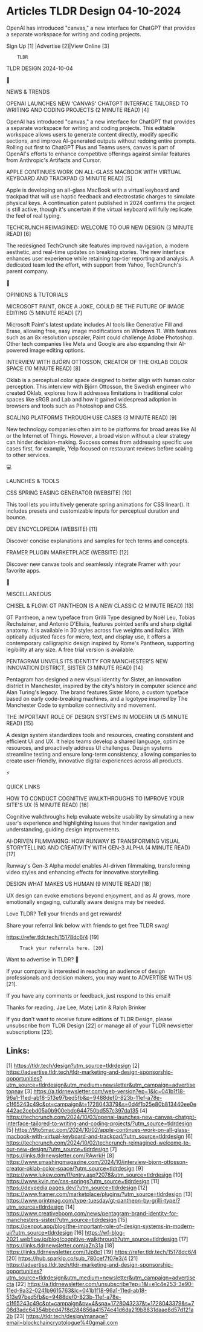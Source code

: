 # Articles TLDR Design 04-10-2024

OpenAI has introduced "canvas," a new interface for ChatGPT that
provides a separate workspace for writing and coding projects.  

 Sign Up [1] |Advertise [2]|View Online [3] 

		TLDR 

TLDR DESIGN 2024-10-04

📱 

NEWS & TRENDS

 OPENAI LAUNCHES NEW ‘CANVAS' CHATGPT INTERFACE TAILORED TO WRITING
AND CODING PROJECTS (2 MINUTE READ) [4] 

 OpenAI has introduced "canvas," a new interface for ChatGPT that
provides a separate workspace for writing and coding projects. This
editable workspace allows users to generate content directly, modify
specific sections, and improve AI-generated outputs without redoing
entire prompts. Rolling out first to ChatGPT Plus and Teams users,
canvas is part of OpenAI's efforts to enhance competitive offerings
against similar features from Anthropic's Artifacts and Cursor. 

 APPLE CONTINUES WORK ON ALL-GLASS MACBOOK WITH VIRTUAL KEYBOARD AND
TRACKPAD (3 MINUTE READ) [5] 

 Apple is developing an all-glass MacBook with a virtual keyboard and
trackpad that will use haptic feedback and electrostatic charges to
simulate physical keys. A continuation patent published in 2024
confirms the project is still active, though it's uncertain if the
virtual keyboard will fully replicate the feel of real typing. 

 TECHCRUNCH REIMAGINED: WELCOME TO OUR NEW DESIGN (3 MINUTE READ) [6] 

 The redesigned TechCrunch site features improved navigation, a modern
aesthetic, and real-time updates on breaking stories. The new
interface enhances user experience while retaining top-tier reporting
and analysis. A dedicated team led the effort, with support from
Yahoo, TechCrunch's parent company. 

🚀 

OPINIONS & TUTORIALS

 MICROSOFT PAINT, ONCE A JOKE, COULD BE THE FUTURE OF IMAGE EDITING (5
MINUTE READ) [7] 

 Microsoft Paint's latest update includes AI tools like Generative
Fill and Erase, allowing free, easy image modifications on Windows 11.
With features such as an 8x resolution upscaler, Paint could challenge
Adobe Photoshop. Other tech companies like Meta and Google are also
expanding their AI-powered image editing options. 

 INTERVIEW WITH BJÖRN OTTOSSON, CREATOR OF THE OKLAB COLOR SPACE (10
MINUTE READ) [8] 

 Oklab is a perceptual color space designed to better align with human
color perception. This interview with Björn Ottosson, the Swedish
engineer who created Oklab, explores how it addresses limitations in
traditional color spaces like sRGB and Lab and how it gained
widespread adoption in browsers and tools such as Photoshop and CSS. 

 SCALING PLATFORMS THROUGH USE CASES (3 MINUTE READ) [9] 

 New technology companies often aim to be platforms for broad areas
like AI or the Internet of Things. However, a broad vision without a
clear strategy can hinder decision-making. Success comes from
addressing specific use cases first, for example, Yelp focused on
restaurant reviews before scaling to other services. 

💻 

LAUNCHES & TOOLS

 CSS SPRING EASING GENERATOR (WEBSITE) [10] 

 This tool lets you intuitively generate spring animations for CSS
linear(). It includes presets and customizable inputs for perceptual
duration and bounce. 

 DEV ENCYCLOPEDIA (WEBSITE) [11] 

 Discover concise explanations and samples for tech terms and
concepts. 

 FRAMER PLUGIN MARKETPLACE (WEBSITE) [12] 

 Discover new canvas tools and seamlessly integrate Framer with your
favorite apps. 

🎁 

MISCELLANEOUS

 CHISEL & FLOW: GT PANTHEON IS A NEW CLASSIC (2 MINUTE READ) [13] 

 GT Pantheon, a new typeface from Grilli Type designed by Noël Leu,
Tobias Rechsteiner, and Antonio D'Elisiis, features pointed serifs and
sharp digital anatomy. It is available in 30 styles across five
weights and italics. With optically adjusted faces for micro, text,
and display use, it offers a contemporary calligraphic design inspired
by Rome's Pantheon, supporting legibility at any size. A free trial
version is available. 

 PENTAGRAM UNVEILS ITS IDENTITY FOR MANCHESTER'S NEW INNOVATION
DISTRICT, SISTER (3 MINUTE READ) [14] 

 Pentagram has designed a new visual identity for Sister, an
innovation district in Manchester, inspired by the city's history in
computer science and Alan Turing's legacy. The brand features Sister
Mono, a custom typeface based on early code-breaking machines, and a
logotype inspired by The Manchester Code to symbolize connectivity and
movement. 

 THE IMPORTANT ROLE OF DESIGN SYSTEMS IN MODERN UI (5 MINUTE READ)
[15] 

 A design system standardizes tools and resources, creating consistent
and efficient UI and UX. It helps teams develop a shared language,
optimize resources, and proactively address UI challenges. Design
systems streamline testing and ensure long-term consistency, allowing
companies to create user-friendly, innovative digital experiences
across all products. 

⚡ 

QUICK LINKS

 HOW TO CONDUCT COGNITIVE WALKTHROUGHS TO IMPROVE YOUR SITE'S UX (5
MINUTE READ) [16] 

 Cognitive walkthroughs help evaluate website usability by simulating
a new user's experience and highlighting issues that hinder navigation
and understanding, guiding design improvements. 

 AI-DRIVEN FILMMAKING: HOW RUNWAY IS TRANSFORMING VISUAL STORYTELLING
AND CREATIVITY WITH GEN-3 ALPHA (4 MINUTE READ) [17] 

 Runway's Gen-3 Alpha model enables AI-driven filmmaking, transforming
video styles and enhancing effects for innovative storytelling. 

 DESIGN WHAT MAKES US HUMAN (9 MINUTE READ) [18] 

 UX design can evoke emotions beyond enjoyment, and as AI grows, more
emotionally engaging, culturally aware designs may be needed. 

Love TLDR? Tell your friends and get rewards!

 Share your referral link below with friends to get free TLDR swag! 

 https://refer.tldr.tech/15178dc6/4 [19] 

		 Track your referrals here. [20] 

Want to advertise in TLDR? 📰

 If your company is interested in reaching an audience of design
professionals and decision makers, you may want to ADVERTISE WITH US
[21]. 

 If you have any comments or feedback, just respond to this email! 

Thanks for reading, 
Jae Lee, Matej Latin & Ralph Brinker 

If you don't want to receive future editions of TLDR Design, please
unsubscribe from TLDR Design [22] or manage all of your TLDR
newsletter subscriptions [23]. 

 

Links:
------
[1] https://tldr.tech/design?utm_source=tldrdesign
[2] https://advertise.tldr.tech/tldr-marketing-and-design-sponsorship-opportunities?utm_source=tldrdesign&utm_medium=newsletter&utm_campaign=advertisetopnav
[3] https://a.tldrnewsletter.com/web-version?ep=1&lc=041b1f18-96a1-11ed-ab18-513e97bed5fb&p=9488def0-823b-11ef-a78e-c1f65243c49c&pt=campaign&t=1728043379&s=0d4f1b25e80b813440ee0e442ac2cebd05a0b900ebdc644750bd557c397da135
[4] https://techcrunch.com/2024/10/03/openai-launches-new-canvas-chatgpt-interface-tailored-to-writing-and-coding-projects/?utm_source=tldrdesign
[5] https://9to5mac.com/2024/10/02/apple-continues-work-on-all-glass-macbook-with-virtual-keyboard-and-trackpad/?utm_source=tldrdesign
[6] https://techcrunch.com/2024/10/02/techcrunch-reimagined-welcome-to-our-new-design/?utm_source=tldrdesign
[7] https://links.tldrnewsletter.com/RAwrkH
[8] https://www.smashingmagazine.com/2024/10/interview-bjorn-ottosson-creator-oklab-color-space/?utm_source=tldrdesign
[9] https://www.lukew.com/ff/entry.asp?2078&utm_source=tldrdesign
[10] https://www.kvin.me/css-springs?utm_source=tldrdesign
[11] https://devpedia.pages.dev/?utm_source=tldrdesign
[12] https://www.framer.com/marketplace/plugins/?utm_source=tldrdesign
[13] https://www.printmag.com/type-tuesday/gt-pantheon-by-grilli-type/?utm_source=tldrdesign
[14] https://www.creativeboom.com/news/pentagram-brand-identity-for-manchesters-sister/?utm_source=tldrdesign
[15] https://penpot.app/blog/the-important-role-of-design-systems-in-modern-ui/?utm_source=tldrdesign
[16] https://wf-blog-2021.webflow.io/blog/cognitive-walkthrough?utm_source=tldrdesign
[17] https://links.tldrnewsletter.com/aZn31a
[18] https://links.tldrnewsletter.com/1Jp8p1
[19] https://refer.tldr.tech/15178dc6/4
[20] https://hub.sparklp.co/sub_780cef7f07e3/4
[21] https://advertise.tldr.tech/tldr-marketing-and-design-sponsorship-opportunities?utm_source=tldrdesign&utm_medium=newsletter&utm_campaign=advertisecta
[22] https://a.tldrnewsletter.com/unsubscribe?ep=1&l=e1c4e253-3e90-11ed-9a32-0241b9615763&lc=041b1f18-96a1-11ed-ab18-513e97bed5fb&p=9488def0-823b-11ef-a78e-c1f65243c49c&pt=campaign&pv=4&spa=1728043237&t=1728043379&s=708d3adc64354bbed47f8d284856a41574e41d6da219b8831daae8d57d121a2b
[23] https://tldr.tech/design/manage?email=blockchaincryptologue%40gmail.com